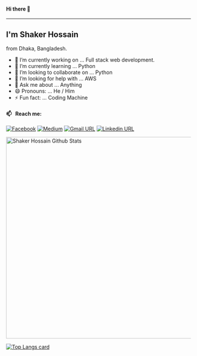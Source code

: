 #### Hi there 👋
___
## I'm Shaker Hossain
from Dhaka, Bangladesh.


- 🔭 I’m currently working on ... Full stack web development.
- 🌱 I’m currently learning ... Python
- 👯 I’m looking to collaborate on ... Python
- 🤔 I’m looking for help with ... AWS
- 💬 Ask me about ... Anything
- 😄 Pronouns: ... He / Him
- ⚡ Fun fact: ... Coding Machine

#### 📫 &nbsp; Reach me:
[![Facebook](https://img.shields.io/badge/social--badge?style=social&label=Facebook&logo=facebook)](https://www.facebook.com/saker.ahmmed.9/)
[![Medium](https://img.shields.io/badge/social--badge?style=social&label=Medium&logo=medium)](https://medium.com/@shaker.hossain87)
[![Gmail URL](https://img.shields.io/badge/social--badge?style=social&label=email&logo=gmail)](mailto:shaker.hossain87@gmail.com)
[![Linkedin URL](https://img.shields.io/badge/social--badge?style=social&label=linkedin&logo=linkedin)](https://www.linkedin.com/in/shaker-hossain-49b2381ba/)

<img width="550px" alt="Shaker Hossain Github Stats"  src="https://github-readme-stats.vercel.app/api?username=shaker87&show_icons=true"/>
</br>

[![Top Langs card](https://github-readme-stats.vercel.app/api/top-langs/?username=shaker87&card_width=550)](https://github.com/Shaker87/)
